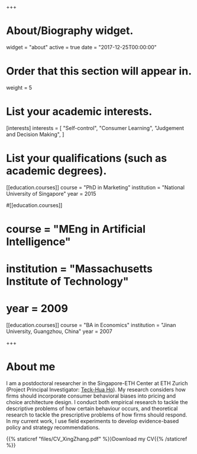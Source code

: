 +++
# About/Biography widget.
widget = "about"
active = true
date = "2017-12-25T00:00:00"

# Order that this section will appear in.
weight = 5

# List your academic interests.
[interests]
  interests = [
    "Self-control",
    "Consumer Learning",
	"Judgement and Decision Making",
  ]

# List your qualifications (such as academic degrees).
[[education.courses]]
  course = "PhD in Marketing"
  institution = "National University of Singapore"
  year = 2015

#[[education.courses]]
#  course = "MEng in Artificial Intelligence"
#  institution = "Massachusetts Institute of Technology"
#  year = 2009

[[education.courses]]
  course = "BA in Economics"
  institution = "Jinan University, Guangzhou, China"
  year = 2007
 
+++

# About me

I am a postdoctoral researcher in the Singapore-ETH Center at ETH Zurich (Project Principal Investigator: [Teck-Hua Ho](http://teckho.com)). My research considers how firms should incorporate consumer behavioral biases into pricing and choice architecture design. I conduct both empirical research to tackle the descriptive problems of how certain behaviour occurs, and theoretical research to tackle the prescriptive problems of how firms should respond. In my current work, I use field experiments to develop evidence-based policy and strategy recommendations.

{{% staticref "files/CV_XingZhang.pdf" %}}Download my CV{{% /staticref %}}
